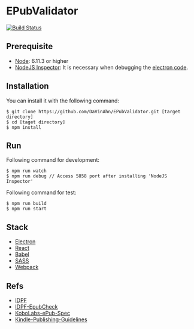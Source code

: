 # EPubValidator

[![Build Status](https://travis-ci.org/DaVinAhn/EPubValidator.svg?branch=master)](https://travis-ci.org/DaVinAhn/EPubValidator)

## Prerequisite

- [Node](https://nodejs.org/): 6.11.3 or higher
- [NodeJS Inspector](https://chrome.google.com/webstore/detail/nodejs-v8-inspector-manag/gnhhdgbaldcilmgcpfddgdbkhjohddkj?utm_source=chrome-app-launcher-info-dialog): It is necessary when debugging the [electron code](https://github.com/DaVinAhn/EPubValidator/tree/develop/src/electron).

## Installation

You can install it with the following command:
```
$ git clone https://github.com/DaVinAhn/EPubValidator.git [target directory]
$ cd [taget directory]
$ npm install
```

## Run

Following command for development:
```
$ npm run watch
$ npm run debug // Access 5858 port after installing 'NodeJS Inspector'
```

Following command for test:
```
$ npm run build
$ npm run start
```

## Stack

- [Electron](https://electron.atom.io/)
- [React](https://reactjs.org/)
- [Babel](https://babeljs.io/)
- [SASS](http://sass-lang.com/)
- [Webpack](https://webpack.github.io/)

## Refs

- [IDPF](http://idpf.org/)
- [IDPF-EpubCheck](https://github.com/IDPF/epubcheck)
- [KoboLabs-ePub-Spec](https://github.com/kobolabs/epub-spec)
- [Kindle-Publishing-Guidelines](https://kindlegen.s3.amazonaws.com/AmazonKindlePublishingGuidelines.pdf)
